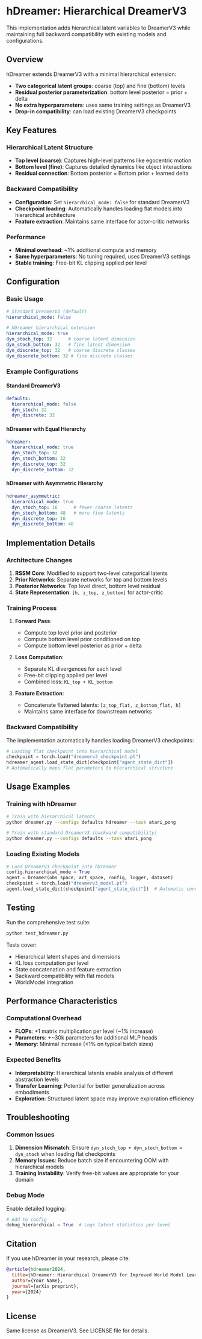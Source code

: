# hDreamer: Hierarchical DreamerV3

This implementation adds hierarchical latent variables to DreamerV3 while maintaining full backward compatibility with existing models and configurations.

## Overview

hDreamer extends DreamerV3 with a minimal hierarchical extension:
- **Two categorical latent groups**: coarse (top) and fine (bottom) levels
- **Residual posterior parameterization**: bottom level posterior = prior + delta
- **No extra hyperparameters**: uses same training settings as DreamerV3
- **Drop-in compatibility**: can load existing DreamerV3 checkpoints

## Key Features

### Hierarchical Latent Structure
- **Top level (coarse)**: Captures high-level patterns like egocentric motion
- **Bottom level (fine)**: Captures detailed dynamics like object interactions
- **Residual connection**: Bottom posterior = Bottom prior + learned delta

### Backward Compatibility
- **Configuration**: Set `hierarchical_mode: false` for standard DreamerV3
- **Checkpoint loading**: Automatically handles loading flat models into hierarchical architecture
- **Feature extraction**: Maintains same interface for actor-critic networks

### Performance
- **Minimal overhead**: ~1% additional compute and memory
- **Same hyperparameters**: No tuning required, uses DreamerV3 settings
- **Stable training**: Free-bit KL clipping applied per level

## Configuration

### Basic Usage

```yaml
# Standard DreamerV3 (default)
hierarchical_mode: false

# hDreamer hierarchical extension
hierarchical_mode: true
dyn_stoch_top: 32      # coarse latent dimension
dyn_stoch_bottom: 32   # fine latent dimension  
dyn_discrete_top: 32   # coarse discrete classes
dyn_discrete_bottom: 32 # fine discrete classes
```

### Example Configurations

#### Standard DreamerV3
```yaml
defaults:
  hierarchical_mode: false
  dyn_stoch: 32
  dyn_discrete: 32
```

#### hDreamer with Equal Hierarchy
```yaml
hdreamer:
  hierarchical_mode: true
  dyn_stoch_top: 32
  dyn_stoch_bottom: 32
  dyn_discrete_top: 32
  dyn_discrete_bottom: 32
```

#### hDreamer with Asymmetric Hierarchy
```yaml
hdreamer_asymmetric:
  hierarchical_mode: true
  dyn_stoch_top: 16      # fewer coarse latents
  dyn_stoch_bottom: 48   # more fine latents
  dyn_discrete_top: 16
  dyn_discrete_bottom: 48
```

## Implementation Details

### Architecture Changes

1. **RSSM Core**: Modified to support two-level categorical latents
2. **Prior Networks**: Separate networks for top and bottom levels
3. **Posterior Networks**: Top level direct, bottom level residual
4. **State Representation**: `[h, z_top, z_bottom]` for actor-critic

### Training Process

1. **Forward Pass**:
   - Compute top level prior and posterior
   - Compute bottom level prior conditioned on top
   - Compute bottom level posterior as prior + delta

2. **Loss Computation**:
   - Separate KL divergences for each level
   - Free-bit clipping applied per level
   - Combined loss: `KL_top + KL_bottom`

3. **Feature Extraction**:
   - Concatenate flattened latents: `[z_top_flat, z_bottom_flat, h]`
   - Maintains same interface for downstream networks

### Backward Compatibility

The implementation automatically handles loading DreamerV3 checkpoints:

```python
# Loading flat checkpoint into hierarchical model
checkpoint = torch.load("dreamerv3_checkpoint.pt")
hdreamer_agent.load_state_dict(checkpoint["agent_state_dict"])
# Automatically maps flat parameters to hierarchical structure
```

## Usage Examples

### Training with hDreamer

```bash
# Train with hierarchical latents
python dreamer.py --configs defaults hdreamer --task atari_pong

# Train with standard DreamerV3 (backward compatibility)
python dreamer.py --configs defaults --task atari_pong
```

### Loading Existing Models

```python
# Load DreamerV3 checkpoint into hDreamer
config.hierarchical_mode = True
agent = Dreamer(obs_space, act_space, config, logger, dataset)
checkpoint = torch.load("dreamerv3_model.pt")
agent.load_state_dict(checkpoint["agent_state_dict"])  # Automatic conversion
```

## Testing

Run the comprehensive test suite:

```bash
python test_hdreamer.py
```

Tests cover:
- Hierarchical latent shapes and dimensions
- KL loss computation per level
- State concatenation and feature extraction
- Backward compatibility with flat models
- WorldModel integration

## Performance Characteristics

### Computational Overhead
- **FLOPs**: +1 matrix multiplication per level (~1% increase)
- **Parameters**: +~30k parameters for additional MLP heads
- **Memory**: Minimal increase (<1% on typical batch sizes)

### Expected Benefits
- **Interpretability**: Hierarchical latents enable analysis of different abstraction levels
- **Transfer Learning**: Potential for better generalization across embodiments
- **Exploration**: Structured latent space may improve exploration efficiency

## Troubleshooting

### Common Issues

1. **Dimension Mismatch**: Ensure `dyn_stoch_top + dyn_stoch_bottom = dyn_stoch` when loading flat checkpoints
2. **Memory Issues**: Reduce batch size if encountering OOM with hierarchical models
3. **Training Instability**: Verify free-bit values are appropriate for your domain

### Debug Mode

Enable detailed logging:
```python
# Add to config
debug_hierarchical = True  # Logs latent statistics per level
```

## Citation

If you use hDreamer in your research, please cite:

```bibtex
@article{hdreamer2024,
  title={hDreamer: Hierarchical DreamerV3 for Improved World Model Learning},
  author={Your Name},
  journal={arXiv preprint},
  year={2024}
}
```

## License

Same license as DreamerV3. See LICENSE file for details.
